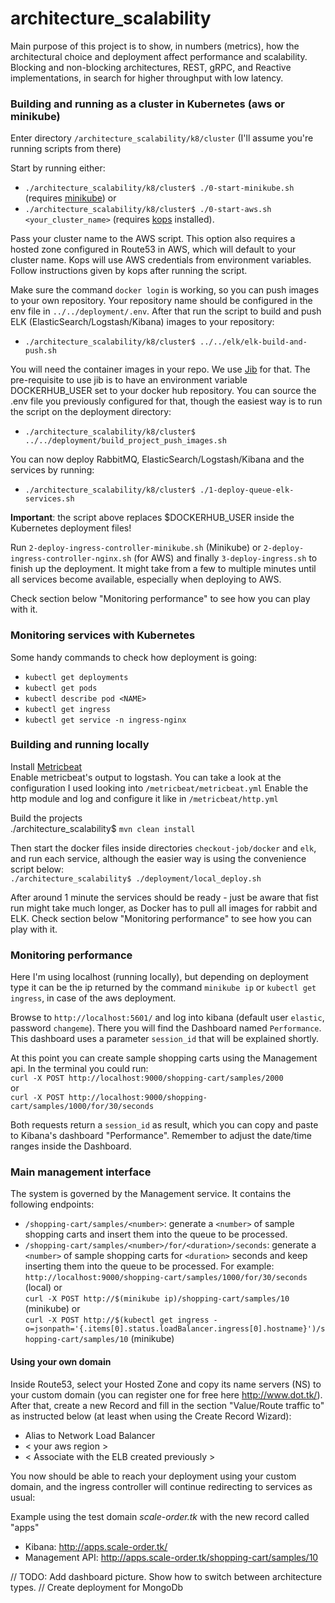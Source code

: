 # architecture_scalability

Main purpose of this project is to show, in numbers (metrics), how the architectural choice and deployment affect performance and scalability.
Blocking and non-blocking architectures, REST, gRPC, and Reactive implementations, in search for higher throughput with low latency.

### Building and running as a cluster in Kubernetes (aws or minikube)
Enter directory `/architecture_scalability/k8/cluster` (I'll assume you're running scripts from there) <br>

Start by running either: <br>
* `./architecture_scalability/k8/cluster$ ./0-start-minikube.sh` (requires [minikube](https://minikube.sigs.k8s.io/docs/start/)) or <br>
* `./architecture_scalability/k8/cluster$ ./0-start-aws.sh <your_cluster_name>` (requires [kops](https://kops.sigs.k8s.io/getting_started/install/) installed).

Pass your cluster name to the AWS script. This option also requires a hosted zone configured in Route53 in AWS, which will default to your cluster name.
Kops will use AWS credentials from environment variables. Follow instructions given by kops after running the script.

Make sure the command `docker login` is working, so you can push images to your own repository.
Your repository name should be configured in the env file in `../../deployment/.env`. 
After that run the script to build and push ELK (ElasticSearch/Logstash/Kibana) images to your repository:

* `./architecture_scalability/k8/cluster$ ../../elk/elk-build-and-push.sh`

You will need the container images in your repo. We use [Jib](https://github.com/GoogleContainerTools/jib) for that. 
The pre-requisite to use jib is to have an environment variable DOCKERHUB_USER set to your docker hub repository.
You can source the .env file you previously configured for that, though the easiest way is to run the script on the deployment directory:

* `./architecture_scalability/k8/cluster$ ../../deployment/build_project_push_images.sh`

You can now deploy RabbitMQ, ElasticSearch/Logstash/Kibana and the services by running: <br>
* `./architecture_scalability/k8/cluster$ ./1-deploy-queue-elk-services.sh` <br>

**Important**: the script above replaces $DOCKERHUB_USER inside the Kubernetes deployment files!

Run `2-deploy-ingress-controller-minikube.sh` (Minikube) or `2-deploy-ingress-controller-nginx.sh` (for AWS) and finally `3-deploy-ingress.sh` to finish up the deployment.
It might take from a few to multiple minutes until all services become available, especially when deploying to AWS. <br>

Check section below "Monitoring performance" to see how you can play with it.

### Monitoring services with Kubernetes
Some handy commands to check how deployment is going: <br>
 * `kubectl get deployments`
* `kubectl get pods`
* `kubectl describe pod <NAME>`
* `kubectl get ingress`
* `kubectl get service -n ingress-nginx`

### Building and running locally

Install [Metricbeat](https://www.elastic.co/guide/en/beats/metricbeat/6.8/metricbeat-installation.html) <br>
Enable metricbeat's output to logstash. You can take a look at the configuration I used looking into `/metricbeat/metricbeat.yml`
Enable the http module and log and configure it like in `/metricbeat/http.yml`

Build the projects <br>
./architecture_scalability$ `mvn clean install`

Then start the docker files inside directories `checkout-job/docker` and `elk`, and run each service, although the easier way is using the convenience script below: <br>
`./architecture_scalability$ ./deployment/local_deploy.sh`

After around 1 minute the services should be ready - just be aware that fist run might take much longer, as Docker has to pull all images for rabbit and ELK. 
Check section below "Monitoring performance" to see how you can play with it.

### Monitoring performance
Here I'm using localhost (running locally), but depending on deployment type it can be the ip returned by the command `minikube ip` or `kubectl get ingress`, in case of the aws deployment.

Browse to `http://localhost:5601/` and log into kibana (default user `elastic`, password `changeme`).
There you will find the Dashboard named `Performance`. This dashboard uses a parameter `session_id` that will be explained shortly.

At this point you can create sample shopping carts using the Management api. In the terminal you could run: <br>
`curl -X POST http://localhost:9000/shopping-cart/samples/2000` <br>
or <br>
`curl -X POST http://localhost:9000/shopping-cart/samples/1000/for/30/seconds`

Both requests return a `session_id` as result, which you can copy and paste to Kibana's dashboard "Performance".
Remember to adjust the date/time ranges inside the Dashboard.

### Main management interface
The system is governed by the Management service. It contains the following endpoints:
* `/shopping-cart/samples/<number>`: generate a `<number>` of sample shopping carts and insert them into the queue to be processed.
* `/shopping-cart/samples/<number>/for/<duration>/seconds`: generate a `<number>` of sample shopping carts for `<duration>` seconds and keep inserting them into the queue to be processed.
For example: <br>
    `http://localhost:9000/shopping-cart/samples/1000/for/30/seconds` (local) or <br>
    `curl -X POST http://$(minikube ip)/shopping-cart/samples/10` (minikube) or <br>
    `curl -X POST http://$(kubectl get ingress -o=jsonpath='{.items[0].status.loadBalancer.ingress[0].hostname}')/shopping-cart/samples/10` (minikube)

#### Using your own domain
Inside Route53, select your Hosted Zone and copy its name servers (NS) to your custom domain (you can register one for free here http://www.dot.tk/). 
After that, create a new Record and fill in the section "Value/Route traffic to" as instructed below (at least when using the Create Record Wizard):
* Alias to Network Load Balancer
* < your aws region >
* < Associate with the ELB created previously >

You now should be able to reach your deployment using your custom domain, and the ingress controller will continue redirecting to services as usual:

Example using the test domain _scale-order.tk_ with the new record called "apps" <br>
* Kibana: http://apps.scale-order.tk/
* Management API: http://apps.scale-order.tk/shopping-cart/samples/10

// TODO: Add dashboard picture. Show how to switch between architecture types.
// Create deployment for MongoDb
